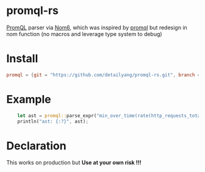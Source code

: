 # promql-rs
[PromQL](https://prometheus.io/docs/prometheus/latest/querying/basics/) parser via [Nom6](https://github.com/Geal/nom), which was inspired by [promql](https://crates.io/crates/promql) but redesign in nom function (no macros and leverage type system to debug)

# Install
```toml
promql = {git = "https://github.com/detailyang/promql-rs.git", branch = "master"}
```

# Example
```rust
    let ast = promql::parse_expr("min_over_time(rate(http_requests_total[5m])[30m:1m])").unwarp();
    println("ast: {:?}", ast);
```

# Declaration
This works on production but **Use at your own risk !!!**